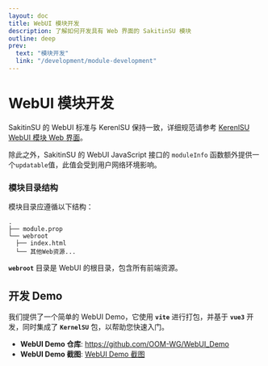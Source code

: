 ```yaml
---
layout: doc
title: WebUI 模块开发
description: 了解如何开发具有 Web 界面的 SakitinSU 模块
outline: deep
prev:
  text: "模块开发"
  link: "/development/module-development"
---
```


# **WebUI 模块开发**

SakitinSU 的 WebUI 标准与 KerenlSU 保持一致，详细规范请参考 [KerenlSU WebUI 模块 Web 界面](https://kernelsu.org/zh_CN/guide/module-webui.html)。

除此之外，SakitinSU 的 WebUI JavaScript 接口的 `moduleInfo` 函数额外提供一个`updatable`值，此值会受到用户网络环境影响。

### **模块目录结构**

模块目录应遵循以下结构：

``` tree
.
├── module.prop
└── webroot
  ├── index.html
  └── 其他Web资源...
```

**`webroot`** 目录是 WebUI 的根目录，包含所有前端资源。

## **开发 Demo**

我们提供了一个简单的 WebUI Demo，它使用 **`vite`** 进行打包，并基于 **`vue3`** 开发，同时集成了 **`KernelSU`** 包，以帮助您快速入门。

- **WebUI Demo 仓库**: <https://github.com/OOM-WG/WebUI_Demo>
- **WebUI Demo 截图**: [WebUI Demo 截图](/assets/img/webui.webp)
